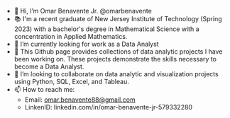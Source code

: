 - 👋 Hi, I’m Omar Benavente Jr. @omarbenavente
- 📚 I'm a recent graduate of New Jersey Institute of Technology (Spring 2023) with a bachelor's degree in Mathematical Science with a concentration in Applied Mathematics.
- 👀 I’m currently looking for work as a Data Analyst
- 🌱 This Github page provides collections of data analytic projects I have been working on.  These projects demonstrate the skills necessary to become a Data Analyst.
- 💞️ I’m looking to collaborate on data analytic and visualization projects using Python, SQL, Excel, and Tableau.
- 📫 How to reach me:
  - Email: omar.benavente88@gmail.com
  - LinkenID: linkedin.com/in/omar-benavente-jr-579332280
   
<!---
omarbenavente/omarbenavente is a ✨ special ✨ repository because its `README.md` (this file) appears on your GitHub profile.
You can click the Preview link to take a look at your changes.
--->
